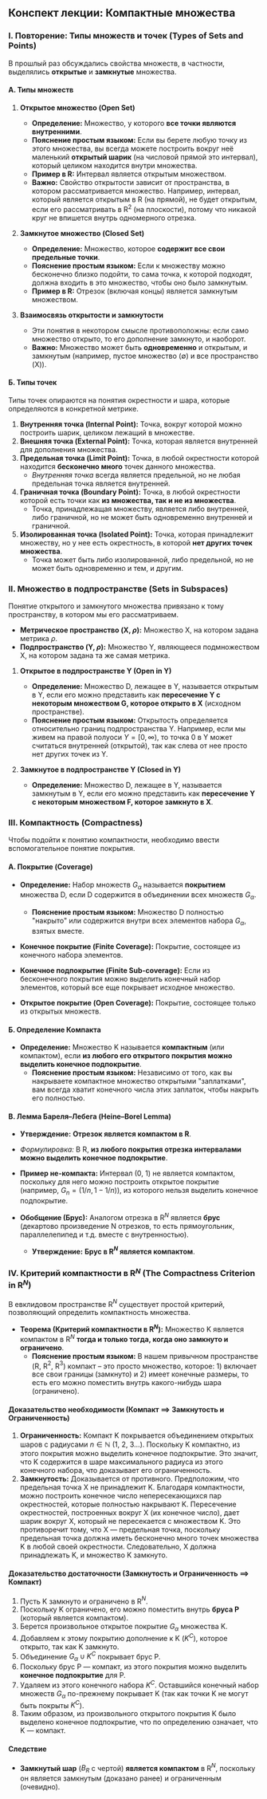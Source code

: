 
## Конспект лекции: Компактные множества

### I. Повторение: Типы множеств и точек (Types of Sets and Points)

В прошлый раз обсуждались свойства множеств, в частности, выделялись **открытые** и **замкнутые** множества.

#### А. Типы множеств

1. **Открытое множество (Open Set)**
    
    - **Определение:** Множество, у которого **все точки являются внутренними**.
    - **Пояснение простым языком:** Если вы берете любую точку из этого множества, вы всегда можете построить вокруг неё маленький **открытый шарик** (на числовой прямой это интервал), который целиком находится внутри множества.
    - **Пример в R:** Интервал является открытым множеством.
    - **Важно:** Свойство открытости зависит от пространства, в котором рассматривается множество. Например, интервал, который является открытым в R (на прямой), не будет открытым, если его рассматривать в R$^2$ (на плоскости), потому что никакой круг не впишется внутрь одномерного отрезка.
2. **Замкнутое множество (Closed Set)**
    
    - **Определение:** Множество, которое **содержит все свои предельные точки**.
    - **Пояснение простым языком:** Если к множеству можно бесконечно близко подойти, то сама точка, к которой подходят, должна входить в это множество, чтобы оно было замкнутым.
    - **Пример в R:** Отрезок (включая концы) является замкнутым множеством.
3. **Взаимосвязь открытости и замкнутости**
    
    - Эти понятия в некотором смысле противоположны: если само множество открыто, то его дополнение замкнуто, и наоборот.
    - **Важно:** Множество может быть **одновременно** и открытым, и замкнутым (например, пустое множество ($\emptyset$) и все пространство (X)).

#### Б. Типы точек

Типы точек опираются на понятия окрестности и шара, которые определяются в конкретной метрике.

1. **Внутренняя точка (Internal Point):** Точка, вокруг которой можно построить шарик, целиком лежащий в множестве.
2. **Внешняя точка (External Point):** Точка, которая является внутренней для дополнения множества.
3. **Предельная точка (Limit Point):** Точка, в любой окрестности которой находится **бесконечно много** точек данного множества.
    - _Внутренняя точка_ всегда является предельной, но не любая предельная точка является внутренней.
4. **Граничная точка (Boundary Point):** Точка, в любой окрестности которой есть точки как **из множества, так и не из множества**.
    - Точка, принадлежащая множеству, является либо внутренней, либо граничной, но не может быть одновременно внутренней и граничной.
5. **Изолированная точка (Isolated Point):** Точка, которая принадлежит множеству, но у нее есть окрестность, в которой **нет других точек множества**.
    - Точка может быть либо изолированной, либо предельной, но не может быть одновременно и тем, и другим.

### II. Множество в подпространстве (Sets in Subspaces)

Понятие открытого и замкнутого множества привязано к тому пространству, в котором мы его рассматриваем.

- **Метрическое пространство (X, $\rho$):** Множество X, на котором задана метрика $\rho$.
- **Подпространство (Y, $\rho$):** Множество Y, являющееся подмножеством X, на котором задана та же самая метрика.

1. **Открытое в подпространстве Y (Open in Y)**
    
    - **Определение:** Множество D, лежащее в Y, называется открытым в Y, если его можно представить как **пересечение Y с некоторым множеством G, которое открыто в X** (исходном пространстве).
    - **Пояснение простым языком:** Открытость определяется относительно границ подпространства Y. Например, если мы живем на правой полуоси $Y = [0, \infty)$, то точка 0 в Y может считаться внутренней (открытой), так как слева от нее просто нет других точек из Y.
2. **Замкнутое в подпространстве Y (Closed in Y)**
    
    - **Определение:** Множество D, лежащее в Y, называется замкнутым в Y, если его можно представить как **пересечение Y с некоторым множеством F, которое замкнуто в X**.

### III. Компактность (Compactness)

Чтобы подойти к понятию компактности, необходимо ввести вспомогательное понятие покрытия.

#### А. Покрытие (Coverage)

- **Определение:** Набор множеств ${G_{\alpha}}$ называется **покрытием** множества D, если D содержится в объединении всех множеств $G_{\alpha}$.
    
    - **Пояснение простым языком:** Множество D полностью "накрыто" или содержится внутри всех элементов набора $G_{\alpha}$, взятых вместе.
- **Конечное покрытие (Finite Coverage):** Покрытие, состоящее из конечного набора элементов.
    
- **Конечное подпокрытие (Finite Sub-coverage):** Если из бесконечного покрытия можно выделить конечный набор элементов, который все еще покрывает исходное множество.
    
- **Открытое покрытие (Open Coverage):** Покрытие, состоящее только из открытых множеств.
    

#### Б. Определение Компакта

- **Определение:** Множество K называется **компактным** (или компактом), если **из любого его открытого покрытия можно выделить конечное подпокрытие**.
    - **Пояснение простым языком:** Независимо от того, как вы накрываете компактное множество открытыми "заплатками", вам всегда хватит конечного числа этих заплаток, чтобы накрыть его полностью.

#### В. Лемма Бареля–Лебега (Heine–Borel Lemma)

- **Утверждение:** **Отрезок является компактом в R**.
    
- _Формулировка:_ В R, **из любого покрытия отрезка интервалами можно выделить конечное подпокрытие**.
    
- **Пример не-компакта:** Интервал (0, 1) не является компактом, поскольку для него можно построить открытое покрытие (например, $G_n = (1/n, 1 - 1/n)$), из которого нельзя выделить конечное подпокрытие.
    
- **Обобщение (Брус):** Аналогом отрезка в R$^N$ является **брус** (декартово произведение N отрезков, то есть прямоугольник, параллелепипед и т.д. вместе с внутренностью).
    
    - **Утверждение:** **Брус в R$^N$ является компактом**.

### IV. Критерий компактности в R$^N$ (The Compactness Criterion in R$^N$)

В евклидовом пространстве R$^N$ существует простой критерий, позволяющий определить компактность множества.

- **Теорема (Критерий компактности в R$^N$):** Множество K является компактом в R$^N$ **тогда и только тогда, когда оно замкнуто и ограничено**.
    - **Пояснение простым языком:** В нашем привычном пространстве (R, R$^2$, R$^3$) компакт – это просто множество, которое: 1) включает все свои границы (замкнуто) и 2) имеет конечные размеры, то есть его можно поместить внутрь какого-нибудь шара (ограничено).

#### Доказательство необходимости (Компакт $\implies$ Замкнутость и Ограниченность)

1. **Ограниченность:** Компакт K покрывается объединением открытых шаров с радиусами $n \in \mathbb{N}$ (1, 2, 3...). Поскольку K компактно, из этого покрытия можно выделить конечное подпокрытие. Это значит, что K содержится в шаре максимального радиуса из этого конечного набора, что доказывает его ограниченность.
2. **Замкнутость:** Доказывается от противного. Предположим, что предельная точка X не принадлежит K. Благодаря компактности, можно построить конечное число непересекающихся пар окрестностей, которые полностью накрывают K. Пересечение окрестностей, построенных вокруг X (их конечное число), дает шарик вокруг X, который не пересекается с множеством K. Это противоречит тому, что X — предельная точка, поскольку предельная точка должна иметь бесконечно много точек множества K в любой своей окрестности. Следовательно, X должна принадлежать K, и множество K замкнуто.

#### Доказательство достаточности (Замкнутость и Ограниченность $\implies$ Компакт)

1. Пусть K замкнуто и ограничено в R$^N$.
2. Поскольку K ограничено, его можно поместить внутрь **бруса P** (который является компактом).
3. Берется произвольное открытое покрытие ${G_{\alpha}}$ множества K.
4. Добавляем к этому покрытию дополнение к K ($K^C$), которое открыто, так как K замкнуто.
5. Объединение ${G_{\alpha}} \cup {K^C}$ покрывает брус P.
6. Поскольку брус P — компакт, из этого покрытия можно выделить **конечное подпокрытие** для P.
7. Удаляем из этого конечного набора $K^C$. Оставшийся конечный набор множеств $G_{\alpha}$ по-прежнему покрывает K (так как точки K не могут быть покрыты $K^C$).
8. Таким образом, из произвольного открытого покрытия K было выделено конечное подпокрытие, что по определению означает, что K — компакт.

#### Следствие

- **Замкнутый шар** ($B_R$ с чертой) **является компактом** в R$^N$, поскольку он является замкнутым (доказано ранее) и ограниченным (очевидно).